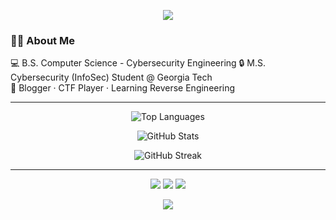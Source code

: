<p align="center">
  <img src="https://capsule-render.vercel.app/api?type=waving&color=a8c0ff&height=200&section=header&text=Hi%20there%20👋%20I'm%20Jake!&fontSize=35&fontColor=3b4252&animation=fadeIn" />
</p>

### 🧑‍💻 About Me

💻 B.S. Computer Science - Cybersecurity Engineering
🔒 M.S. Cybersecurity (InfoSec) Student @ Georgia Tech<br>
🧠 Blogger · CTF Player · Learning Reverse Engineering

---

<p align="center">
  <img src="https://github-readme-stats.vercel.app/api/top-langs?username=j4ke-exe&show_icons=true&theme=light&hide_border=false&locale=en&layout=compact" alt="Top Languages" />
</p>

<p align="center">
  <img src="https://github-readme-stats.vercel.app/api?username=j4ke-exe&show_icons=true&theme=light&hide_border=false&locale=en" alt="GitHub Stats" />
</p>

<p align="center">
  <img src="https://streak-stats.demolab.com?user=j4ke-exe&theme=default&hide_border=false&stroke=82aaff&ring=a8c0ff&fire=82aaff&currStreakNum=3b4252&currStreakLabel=3b4252&sideNums=3b4252&sideLabels=3b4252&background=ffffff" alt="GitHub Streak" />
</p>

---

<p align="center">
  <a href="https://j4ke.io"><img src="https://img.shields.io/badge/Blog-j4ke.io-82aaff?style=for-the-badge&logo=google-chrome&logoColor=white" /></a>
  <a href="https://linkedin.com/in/j4ke"><img src="https://img.shields.io/badge/LinkedIn-Jake%20Garrison-82aaff?style=for-the-badge&logo=linkedin&logoColor=white" /></a>
  <a href="mailto:contact@j4ke.io"><img src="https://img.shields.io/badge/Email-contact@j4ke.io-82aaff?style=for-the-badge&logo=gmail&logoColor=white" /></a>
</p>

<p align="center">
  <img src="https://capsule-render.vercel.app/api?type=waving&color=a8c0ff&height=150&section=footer" />
</p>
